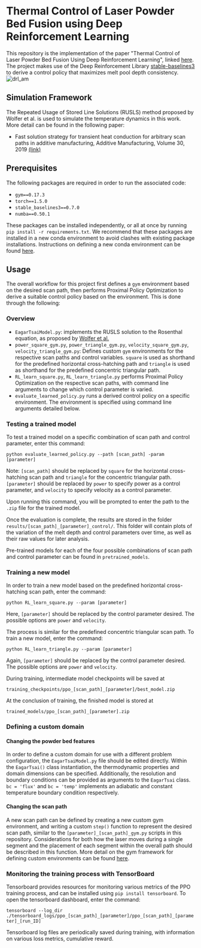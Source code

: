 # Thermal Control of Laser Powder Bed Fusion using Deep Reinforcement Learning


This repository is the implementation of the paper "Thermal Control of Laser Powder Bed Fusion Using Deep Reinforcement Learning", linked [here](https://www.sciencedirect.com/science/article/pii/S2214860421001986). The project makes use of the Deep Reinforcement Library [stable-baselines3](https://github.com/DLR-RM/stable-baselines3) to derive a control policy that maximizes melt pool depth consistency.
![drl_am](https://user-images.githubusercontent.com/45725578/122481556-e3491f00-cf9c-11eb-89c4-f8014b72b9a1.gif)

## Simulation Framework
The Repeated Usage of Stored Line Solutions (RUSLS) method proposed by Wolfer et al. is used to simulate the temperature dynamics in this work. More detail can be found in the following paper:

* Fast solution strategy for transient heat conduction for arbitrary scan paths in additive manufacturing, Additive Manufacturing, Volume 30, 2019 [(link)](https://www.sciencedirect.com/science/article/pii/S2214860419303446)


## Prerequisites 
The following packages are required in order to run the associated code:

* ```gym==0.17.3```
* ```torch==1.5.0```
* ```stable_baselines3==0.7.0```
* ```numba==0.50.1```


These packages can be installed independently, or all at once by running ```pip install -r requirements.txt```. We recommend that these packages are installed in a new conda environment to avoid clashes with existing package installations. Instructions on defining a new conda environment can be found [here](https://conda.io/projects/conda/en/latest/user-guide/tasks/manage-environments.html).

## Usage
The overall workflow for this project first defines a ```gym``` environment based on the desired scan path, then performs Proximal Policy Optimization to derive a suitable control policy based on the environment. This is done through the following:

### Overview
* ```EagarTsaiModel.py```: implements the RUSLS solution to the Rosenthal equation, as proposed by [Wolfer et al.](https://www.sciencedirect.com/science/article/pii/S2214860419303446)
* ```power_square_gym.py```, ```power_triangle_gym.py```, ```velocity_square_gym.py```, ```velocity_triangle_gym.py```: Defines custom ```gym``` environments for the respective scan paths and control variables. ```square``` is used as shorthand for the predefined horizontal cross-hatching path and ```triangle``` is used as shorthand for the predefined concentric triangular path. 
* ```RL_learn_square.py```, ```RL_learn_triangle.py``` performs Proximal Policy Optimization on the respective scan paths, with command line arguments to change which control parameter is varied.  
* ```evaluate_learned_policy.py``` runs a derived control policy on a specific environment. The environment is specified using command line arguments detailed below.  


### Testing a trained model

To test a trained model on a specific combination of scan path and control parameter, enter this command:

```python evaluate_learned_policy.py --path [scan_path] -param [parameter]``` 

 Note: ```[scan_path]```  should be replaced by ```square``` for the horizontal cross-hatching scan path and ```triangle``` for the concentric triangular path. ```[parameter]``` should be replaced by ```power``` to specify power as a control parameter, and ```velocity``` to specify velocity as a control parameter.
  
  Upon running this command, you will be prompted to enter the path to the ```.zip``` file for the trained model. 


Once the evaluation is complete, the results are stored in the folder ```results/[scan_path]_[parameter]_control/```. This folder will contain plots of the variation of the melt depth and control parameters over time, as well as their raw values for later analysis. 

Pre-trained models for each of the four possible combinations of scan path and control parameter can be found in ```pretrained_models```.
### Training a new model
In order to train a new model based on the predefined horizontal cross-hatching scan path, enter the command:


```python RL_learn_square.py --param [parameter]```


Here, ```[parameter]``` should be replaced by the control parameter desired. The possible options are ```power``` and ```velocity```.


The process is similar for the predefined concentric triangular scan path. To train a new model, enter the command:


```python RL_learn_triangle.py --param [parameter]```

Again, ```[parameter]``` should be replaced by the control parameter desired. The possible options are ```power``` and ```velocity```.

During training, intermediate model checkpoints will be saved at

```training_checkpoints/ppo_[scan_path]_[parameter]/best_model.zip```
 
 
 
 At the conclusion of training, the finished model is stored at 
 
 ```trained_models/ppo_[scan_path]_[parameter].zip```
 
 


### Defining a custom domain
#### Changing the powder bed features
In order to define a custom domain for use with a different problem configuration, the ```EagarTsaiModel.py``` file should be edited directly. Within the ```EagarTsai()``` class instantiation, the thermodynamic properties and domain dimensions can be specified. Additionally, the resolution and boundary conditions can be provided as arguments to the ```EagarTsai``` class. ```bc = 'flux'``` and ```bc = 'temp'``` implements an adiabatic and constant temperature boundary condition respectively. 

#### Changing the scan path

A new scan path can be defined by creating a new custom gym environment, and writing a custom ```step()``` function to represent the desired scan path, similar to the  ```[parameter]_[scan_path]_gym.py``` scripts in this repository. Considerations for both how the laser moves during a single segment and the placement of each segment within the overall path should be described in this function. More detail on the gym framework for defining custom environments can be found [here](https://stable-baselines.readthedocs.io/en/master/guide/custom_env.html).


### Monitoring the training process with TensorBoard
Tensorboard provides resources for monitoring various metrics of the PPO training process, and can be installed using ```pip install tensorboard```. To open the tensorboard dashboard, enter the command:

```tensorboard --log_dir ./tensorboard_logs/ppo_[scan_path]_[parameter]/ppo_[scan_path]_[parameter]_[run_ID]```

Tensorboard log files are periodically saved during training, with information on various loss metrics, cumulative reward.
